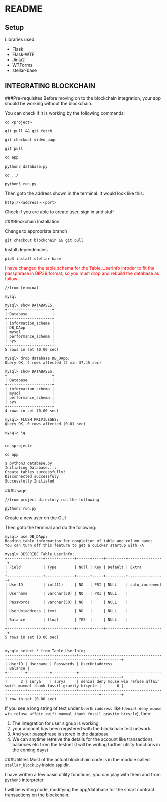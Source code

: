 # README

## Setup

Libraries used:

* Flask
* Flask-WTF
* Jinja2
* WTForms
* stellar-base

## INTEGRATING BLOCKCHAIN

###Pre-requisites
Before moving on to the blockchain integration, your app should be working without the blockchain.

You can check if it is working by the following commands:

```
cd <project>

git pull && git fetch

git checkout video_page

git pull

cd app

python3 database.py

cd ../

python3 run.py
```

Then goto the address shown in the terminal. It would look like this:

`http://<address>:<port>`

Check if you are able to create user, sign in and stuff

###Blockchain Installation

Change to appropriate branch

`git checkout blockchain && git pull`

Install dependencies

`pip3 install stellar-base`

<span style="color:red"><bold>I have changed the table schema for the Table_UserInfo inroder to fit the passphrase in BIP39 format, so you must drop and rebuild the database as follow:</bold></span>.

```
//from terminal

mysql

mysql> show DATABASES;
+--------------------+
| Database           |
+--------------------+
| information_schema |
| DB_DApp            |
| mysql              |
| performance_schema |
| sys                |
+--------------------+
5 rows in set (0.00 sec)

mysql> drop database DB_DApp;
Query OK, 4 rows affected (2 min 37.45 sec)

mysql> show DATABASES;
+--------------------+
| Database           |
+--------------------+
| information_schema |
| mysql              |
| performance_schema |
| sys                |
+--------------------+
4 rows in set (0.00 sec)

mysql> FLUSH PRIVILEGES;
Query OK, 0 rows affected (0.01 sec)

mysql> \q


cd <project>

cd app

$ python3 database.py
Initialing Database...:
Create tables successfully!
Disconnected successfuly
Successfully Initialed
```

###Usage

```
//from project directory run the following

python3 run.py
```

Create a new user on the GUI

Then goto the terminal and do the following:

```
mysql> use DB_DApp;
Reading table information for completion of table and column names
You can turn off this feature to get a quicker startup with -A

mysql> DESCRIBE Table_UserInfo;
+----------------+-------------+------+-----+---------+----------------+
| Field          | Type        | Null | Key | Default | Extra          |
+----------------+-------------+------+-----+---------+----------------+
| UserID         | int(11)     | NO   | PRI | NULL    | auto_increment |
| Username       | varchar(50) | NO   | PRI | NULL    |                |
| Passwords      | varchar(50) | NO   |     | NULL    |                |
| UserUniaddress | text        | NO   |     | NULL    |                |
| Balance        | float       | YES  |     | NULL    |                |
+----------------+-------------+------+-----+---------+----------------+
5 rows in set (0.00 sec)


mysql> select * from Table_UserInfo;
+--------+----------+-----------+-------------------------------------------------------------------------------+---------+
| UserID | Username | Passwords | UserUniaddress                                                                | Balance |
+--------+----------+-----------+-------------------------------------------------------------------------------+---------+
|      2 | surya    | surya     | denial deny mouse win refuse affair swift mammal thank fossil gravity bicycle |       0 |
+--------+----------+-----------+-------------------------------------------------------------------------------+---------+
1 row in set (0.00 sec)
```

If you see a long string of text under `UserUniaddress` like (`denial deny mouse win refuse affair swift mammal thank fossil gravity bicycle`), then:

1.  The integration for user signup is working
2.  your account has been registered with the blockchain test network
3.  And your passphrase is stored in the database
4.  We can anytime retreive the details for the account like transactions, balances etc from the testnet (I will be writing further utility functions in the coming days)

###Utilities
Most of the actual blockchain code is in the module called `stellar_block.py` inside `app` dir.

I have written a few basic utility functions, you can play with them and from `python3` interpreter.

I will be writing code, modifying the app/database for the smart contract transactions on the blockchain.
